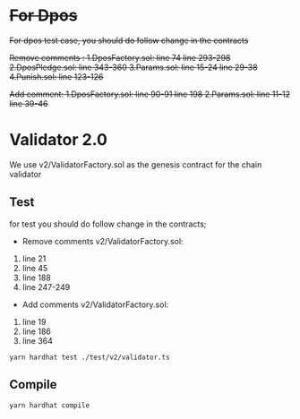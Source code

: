 # ~~For Dpos~~
~~For dpos test case, you should do follow change in the contracts~~

~~Remove comments :
1.DposFactory.sol:
line 74
line 293-298
2.DposPledge.sol:
line 343-360
3.Params.sol:
line 15-24
line 29-38
4.Punish.sol:
line 123-126~~

~~Add comment:
1.DposFactory.sol:
line 90-91
line 198
2.Params.sol:
line 11-12
line 39-46~~


# Validator 2.0

We use v2/ValidatorFactory.sol as the genesis contract for the chain validator
## Test
for test you should do follow change in the contracts;
- Remove comments
  v2/ValidatorFactory.sol:
1. line 21
2. line 45
3. line 188
4. line 247-249
- Add comments
  v2/ValidatorFactory.sol:
1. line 19
2. line 186
3. line 364
```
yarn hardhat test ./test/v2/validator.ts
```
## Compile
```
yarn hardhat compile
```